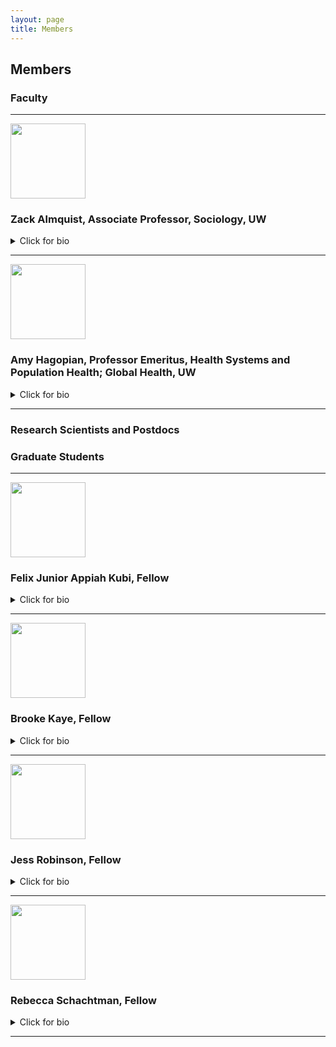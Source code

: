 ```yaml
---
layout: page
title: Members
---
```


## Members

### Faculty

---
<img src="https://depts.washington.edu/zalmquist/images/almquistHeadShot.jpg" width="120" height="120"> 

### **Zack Almquist, Associate Professor, Sociology, UW**

<details>
<summary>Click for bio</summary>

Zack W. Almquist is an Associate Professor in the Department of Sociology, an Adjunct Associate Professor in the Department of Statistics, and a Senior Data Science Fellow in the eScience Institute at the University of Washington. He currently serves as the Center for Studies in Demography and Ecology’s Training Core PI/Director. Before coming to UW in 2020, Prof. Almquist held a Research Scientist position at Facebook, Inc. and was an Assistant Professor of Sociology and Statistics at the University of Minnesota. He has held visiting scholar positions at Stanford University and the University of Washington. Dr. Almquist received his PhD from the Department of Sociology at the University of California, Irvine, where he also received MAs in Sociology and Demography. He also holds an MS in Statistics from Northwestern University and a BS in Mathematics from the University of Oregon.

</details>

---
<img src="https://depts.washington.edu/zalmquist/images/almquistHeadShot.jpg" width="120" height="120"> 

### **Amy Hagopian, Professor Emeritus, Health Systems and Population Health; Global Health, UW**

<details>
<summary>Click for bio</summary>

Amy Hagopian received her PhD and MHA from the UW School of Public Health. She is currently a Professor
Emeritus in the departments of Health Systems and Population Health, and Global Health. Dr Hagopian was the
Director of Community-Oriented Public Health Practice and has published extensively on research with people
experiencing homelessness in King County, such as “McCarty C, Marchand M, Hagopian A. Tracking and
memorializing homeless deaths in Seattle with WHEEL Women in Black. In Loss and Trauma, 12
August 2021.”

</details>

---

### Research Scientists and Postdocs



### Graduate Students

---
<img src="https://escience.washington.edu/wp-content/uploads/2024/06/wm_asrm_photos_23_85-1.jpg" width="120" height="120"> 

### **Felix Junior Appiah Kubi, Fellow**

<details>
<summary>Click for bio</summary>

Felix is a dedicated scholar and data scientist with a passion for leveraging statistical methodologies to drive societal advancement. Born in Ghana, Felix earned his undergraduate degree in Statistics from the Kwame Nkrumah University of Science and Technology before pursuing a Master of Philosophy in Statistics at the University of Ghana. Currently a Ph.D. Candidate in Applied Statistics and Research Methods at the University of Northern Colorado, his research focuses on adaptive leveraged causal inference. With practical experience as a Data Scientist and Senior Research Consultant, Felix is equipped with expertise in data analysis, research methodology, and project management. With a deep-rooted passion for data science, Felix’s academic and professional interests lie in applying advanced machine learning techniques and artificial intelligence to address complex societal issues.

</details>

---

<img src="https://escience.washington.edu/wp-content/uploads/2024/06/Brooke-Kaye.jpg" width="120" height="120">

### **Brooke Kaye, Fellow**

<details>
<summary>Click for bio</summary>
  
Brooke grew up in North Dakota and received a bachelor’s degree in natural resources and applied ecology from Cornell University. Brooke’s early career focus was on climate and biogeochemical cycling in arctic ecosystems and the Olympic Peninsula. Brooke later served as a Peace Corps volunteer in Panama with a focus on environmental education and sustainable agriculture. For the past decade, Brooke has been deeply involved in local agriculture and food advocacy, working as an organic farmer, nutrition educator, and local food advocate. While running her own organic vegetable farm, Brooke partnered with the Oregon Food Bank to get more produce into the emergency food system. Brooke is currently pursuing a Master of Science in Data Analytics through Oregon State University.

</details>

---

<img src="https://escience.washington.edu/wp-content/uploads/2024/06/headshot_1.jpg" width="120" height="120">

### **Jess Robinson, Fellow**

<details>
<summary>Click for bio</summary>

Jess Robinson is a PhD student in Sociology at Columbia University and an incoming JD student and Furman Academic Scholar at New York University. As a mixed-methods researcher, Jess studies criminal-legal institutions such as policing and prisons, the politics of science and technology, and social networks. Before graduate school, Jess worked as a Senior Data Analyst at CORNERS: The Center for Neighborhood Engaged Research & Science, where she partnered with community violence intervention practitioners to collaboratively develop new tools, dashboards, and visualizations using geospatial and social network analysis to support their work.

</details>

---

<img src="https://escience.washington.edu/wp-content/uploads/2024/06/RS-headshot-cropped.jpg" width="120" height="120">

### **Rebecca Schachtman, Fellow**

<details>
<summary>Click for bio</summary>

Rebecca is a PhD candidate in Social Psychology at the University of Washington. Her work employs experimental methods to examine biases in responses to and perceptions of women’s sexual harassment. Prior to graduate school, she received her B.A. in Psychology from Lawrence University and then worked as a Research Assistant. In her role at the Centre for Evidence and Implementation, she primarily supported evidence synthesis projects on interventions aimed to improve outcomes social and educational outcomes for vulnerable groups of children (e.g., in out-of-home care, pre-school-aged, etc.). At the Centre for Workplace Leadership, she conducted quantitative and qualitative analyses based on survey data, translating these findings into training materials and strategic plans for partner organizations interested in understanding and improving their workplace cultures. 

</details>

---

